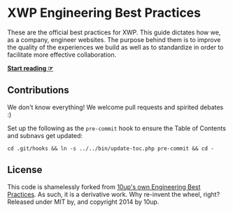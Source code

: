 # XWP Engineering Best Practices

These are the official best practices for XWP. This guide dictates how we, as a company, engineer websites. The purpose behind them is to improve the quality of the experiences we build as well as to standardize in order to facilitate more effective collaboration.


**[Start reading ☞](https://xwp.github.io/engineering-best-practices/)**

## Contributions

We don't know everything! We welcome pull requests and spirited debates :)

Set up the following as the `pre-commit` hook to ensure the Table of Contents and subnavs get updated:

```
cd .git/hooks && ln -s ../../bin/update-toc.php pre-commit && cd -
```

## License

This code is shamelessly forked from [10up's own Engineering Best Practices](https://github.com/10up/Engineering-Best-Practices/). As such, it is a derivative work. Why re-invent the wheel, right?
Released under MIT by, and copyright 2014 by 10up.

